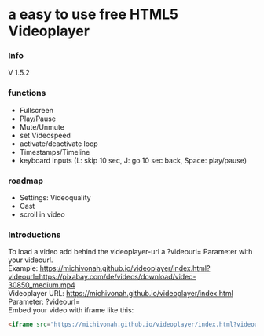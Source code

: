 # a easy to use free HTML5 Videoplayer

### Info
V 1.5.2

### functions
- Fullscreen
- Play/Pause
- Mute/Unmute
- set Videospeed
- activate/deactivate loop
- Timestamps/Timeline
- keyboard inputs (L: skip 10 sec, J: go 10 sec back, Space: play/pause)

### roadmap
- Settings: Videoquality
- Cast
- scroll in video

### Introductions
To load a video add behind the videoplayer-url a ?videourl= Parameter with your videourl.
<br>
Example: https://michivonah.github.io/videoplayer/index.html?videourl=https://pixabay.com/de/videos/download/video-30850_medium.mp4
<br>
Videoplayer URL: https://michivonah.github.io/videoplayer/index.html
<br>
Parameter: ?videourl=
<br>
Embed your video with iframe like this:
```html
<iframe src="https://michivonah.github.io/videoplayer/index.html?videourl=https://pixabay.com/de/videos/download/video-30850_medium.mp4" width="720" height="480"></iframe>
```
